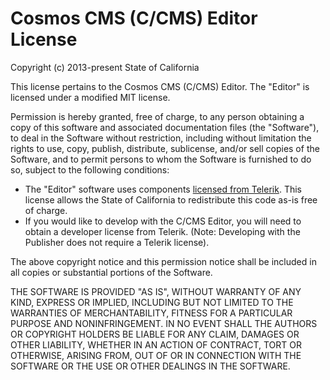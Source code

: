 # Cosmos CMS (C/CMS) Editor License #

Copyright (c) 2013-present State of California

This license pertains to the Cosmos CMS (C/CMS) Editor.  The "Editor" is licensed under a modified MIT license.

Permission is hereby granted, free of charge, to any person obtaining a copy of this software and associated documentation files (the "Software"), to deal in the Software without restriction, including without limitation the rights to use, copy, publish, distribute, sublicense, and/or sell copies of the Software, and to permit persons to whom the Software is furnished to do so, subject to the following conditions:

* The "Editor" software uses components [licensed from Telerik](https://www.telerik.com/purchase/license-agreement/kendo-ui). This license allows the State of California to  redistribute this code as-is free of charge.
* If you would like to develop with the C/CMS Editor, you will need to obtain a developer license from Telerik. (Note: Developing with the Publisher does not require a Telerik license).

The above copyright notice and this permission notice shall be included in all copies or substantial portions of the Software.

THE SOFTWARE IS PROVIDED "AS IS", WITHOUT WARRANTY OF ANY KIND, EXPRESS OR IMPLIED, INCLUDING BUT NOT LIMITED TO THE WARRANTIES OF MERCHANTABILITY, FITNESS FOR A PARTICULAR PURPOSE AND NONINFRINGEMENT. IN NO EVENT SHALL THE AUTHORS OR COPYRIGHT HOLDERS BE LIABLE FOR ANY CLAIM, DAMAGES OR OTHER LIABILITY, WHETHER IN AN ACTION OF CONTRACT, TORT OR OTHERWISE, ARISING FROM, OUT OF OR IN CONNECTION WITH THE SOFTWARE OR THE USE OR OTHER DEALINGS IN THE SOFTWARE.
